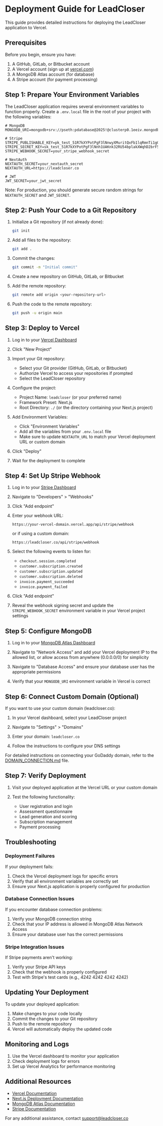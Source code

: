 # Deployment Guide for LeadCloser

This guide provides detailed instructions for deploying the LeadCloser application to Vercel.

## Prerequisites

Before you begin, ensure you have:

1. A GitHub, GitLab, or Bitbucket account
2. A Vercel account (sign up at [vercel.com](https://vercel.com))
3. A MongoDB Atlas account (for database)
4. A Stripe account (for payment processing)

## Step 1: Prepare Your Environment Variables

The LeadCloser application requires several environment variables to function properly. Create a `.env.local` file in the root of your project with the following variables:

```
# MongoDB
MONGODB_URI=mongodb+srv://pseth:pdatabase@2025!@clusterp0.1eeiv.mongodb.net/

# Stripe
STRIPE_PUBLISHABLE_KEY=pk_test_51R7kXYPotPgF3lNnwyXMuritQxFb1lqRmnTi1gGDHJXDr9bmFG9CUOhsLeslRUTnTj3JlJjTpl75fLPZ1IoQD62C00fieZJMDR
STRIPE_SECRET_KEY=sk_test_51R7kXYPotPgF3lNnh1UAKnk32RU54bplakXWqhD2brF5qo9z9ZmBMMTpSUBCTSDpiJmjo2CLnipfTvX7nuqwzkk200RuTl5J7L
STRIPE_WEBHOOK_SECRET=your_stripe_webhook_secret

# NextAuth
NEXTAUTH_SECRET=your_nextauth_secret
NEXTAUTH_URL=https://leadcloser.co

# JWT
JWT_SECRET=your_jwt_secret
```

Note: For production, you should generate secure random strings for `NEXTAUTH_SECRET` and `JWT_SECRET`.

## Step 2: Push Your Code to a Git Repository

1. Initialize a Git repository (if not already done):
   ```bash
   git init
   ```

2. Add all files to the repository:
   ```bash
   git add .
   ```

3. Commit the changes:
   ```bash
   git commit -m "Initial commit"
   ```

4. Create a new repository on GitHub, GitLab, or Bitbucket

5. Add the remote repository:
   ```bash
   git remote add origin <your-repository-url>
   ```

6. Push the code to the remote repository:
   ```bash
   git push -u origin main
   ```

## Step 3: Deploy to Vercel

1. Log in to your [Vercel Dashboard](https://vercel.com/dashboard)

2. Click "New Project"

3. Import your Git repository:
   - Select your Git provider (GitHub, GitLab, or Bitbucket)
   - Authorize Vercel to access your repositories if prompted
   - Select the LeadCloser repository

4. Configure the project:
   - Project Name: `leadcloser` (or your preferred name)
   - Framework Preset: Next.js
   - Root Directory: `./` (or the directory containing your Next.js project)

5. Add Environment Variables:
   - Click "Environment Variables"
   - Add all the variables from your `.env.local` file
   - Make sure to update `NEXTAUTH_URL` to match your Vercel deployment URL or custom domain

6. Click "Deploy"

7. Wait for the deployment to complete

## Step 4: Set Up Stripe Webhook

1. Log in to your [Stripe Dashboard](https://dashboard.stripe.com)

2. Navigate to "Developers" > "Webhooks"

3. Click "Add endpoint"

4. Enter your webhook URL:
   ```
   https://your-vercel-domain.vercel.app/api/stripe/webhook
   ```
   or if using a custom domain:
   ```
   https://leadcloser.co/api/stripe/webhook
   ```

5. Select the following events to listen for:
   - `checkout.session.completed`
   - `customer.subscription.created`
   - `customer.subscription.updated`
   - `customer.subscription.deleted`
   - `invoice.payment_succeeded`
   - `invoice.payment_failed`

6. Click "Add endpoint"

7. Reveal the webhook signing secret and update the `STRIPE_WEBHOOK_SECRET` environment variable in your Vercel project settings

## Step 5: Configure MongoDB

1. Log in to your [MongoDB Atlas Dashboard](https://cloud.mongodb.com)

2. Navigate to "Network Access" and add your Vercel deployment IP to the allowed list, or allow access from anywhere (0.0.0.0/0) for simplicity

3. Navigate to "Database Access" and ensure your database user has the appropriate permissions

4. Verify that your `MONGODB_URI` environment variable in Vercel is correct

## Step 6: Connect Custom Domain (Optional)

If you want to use your custom domain (leadcloser.co):

1. In your Vercel dashboard, select your LeadCloser project

2. Navigate to "Settings" > "Domains"

3. Enter your domain: `leadcloser.co`

4. Follow the instructions to configure your DNS settings

For detailed instructions on connecting your GoDaddy domain, refer to the [DOMAIN_CONNECTION.md](DOMAIN_CONNECTION.md) file.

## Step 7: Verify Deployment

1. Visit your deployed application at the Vercel URL or your custom domain

2. Test the following functionality:
   - User registration and login
   - Assessment questionnaire
   - Lead generation and scoring
   - Subscription management
   - Payment processing

## Troubleshooting

### Deployment Failures

If your deployment fails:

1. Check the Vercel deployment logs for specific errors
2. Verify that all environment variables are correctly set
3. Ensure your Next.js application is properly configured for production

### Database Connection Issues

If you encounter database connection problems:

1. Verify your MongoDB connection string
2. Check that your IP address is allowed in MongoDB Atlas Network Access
3. Ensure your database user has the correct permissions

### Stripe Integration Issues

If Stripe payments aren't working:

1. Verify your Stripe API keys
2. Check that the webhook is properly configured
3. Test with Stripe's test cards (e.g., 4242 4242 4242 4242)

## Updating Your Deployment

To update your deployed application:

1. Make changes to your code locally
2. Commit the changes to your Git repository
3. Push to the remote repository
4. Vercel will automatically deploy the updated code

## Monitoring and Logs

1. Use the Vercel dashboard to monitor your application
2. Check deployment logs for errors
3. Set up Vercel Analytics for performance monitoring

## Additional Resources

- [Vercel Documentation](https://vercel.com/docs)
- [Next.js Deployment Documentation](https://nextjs.org/docs/deployment)
- [MongoDB Atlas Documentation](https://docs.atlas.mongodb.com/)
- [Stripe Documentation](https://stripe.com/docs)

For any additional assistance, contact support@leadcloser.co
